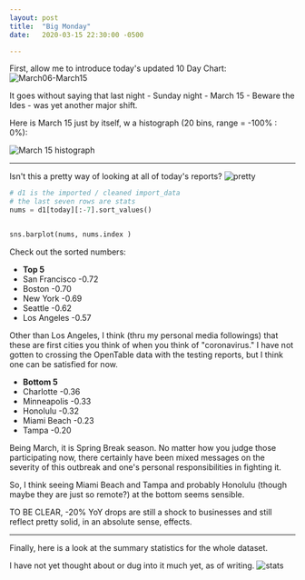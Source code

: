 ```yaml
---
layout: post
title:  "Big Monday"
date:   2020-03-15 22:30:00 -0500

---
```


First, allow me to introduce today's updated 10 Day Chart:
![March06-March15](/assets/315-10d.png)

It goes without saying that last night - Sunday night -  March 15 - Beware the Ides - was yet another major shift.

Here is March 15 just by itself, w a histograph (20 bins, range = -100% : 0%):

![March 15 histograph](/assets/315_precise_2.png)

---

Isn't this a pretty way of looking at all of today's reports?
![pretty](/assets/315_pretty.png)

```python
# d1 is the imported / cleaned import_data
# the last seven rows are stats
nums = d1[today][:-7].sort_values()


sns.barplot(nums, nums.index )
```

Check out the sorted numbers:
* **Top 5**
* San Francisco     -0.72
* Boston            -0.70
* New York          -0.69
* Seattle           -0.62
* Los Angeles       -0.57

Other than Los Angeles, I think (thru my personal media followings) that these are first cities you think of when you think of "coronavirus." I have not gotten to crossing the OpenTable data with the testing reports, but I think one can be satisfied for now.

* **Bottom 5**
* Charlotte         -0.36
* Minneapolis       -0.33
* Honolulu          -0.32
* Miami Beach       -0.23
* Tampa             -0.20

Being March, it is Spring Break season. No matter how you judge those participating now, there certainly have been mixed messages on the severity of this outbreak and one's personal responsibilities in fighting it.

So, I think seeing Miami Beach and Tampa and probably Honolulu (though maybe they are just so remote?) at the bottom seems sensible.

TO BE CLEAR, -20% YoY drops are still a shock to businesses and still reflect pretty solid, in an absolute sense, effects.

---

Finally, here is a look at the summary statistics for the whole dataset.

I have not yet thought about or dug into it much yet, as of writing.
![stats](/assets/315_daily_stats.png)
